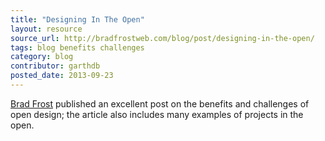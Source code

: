 ```yaml
---
title: "Designing In The Open"
layout: resource
source_url: http://bradfrostweb.com/blog/post/designing-in-the-open/
tags: blog benefits challenges
category: blog
contributor: garthdb
posted_date: 2013-09-23
---
```

[Brad Frost](http://www.twitter.com/brad_frost) published an excellent post on the benefits and challenges of open design; the article also includes many examples of projects in the open.
